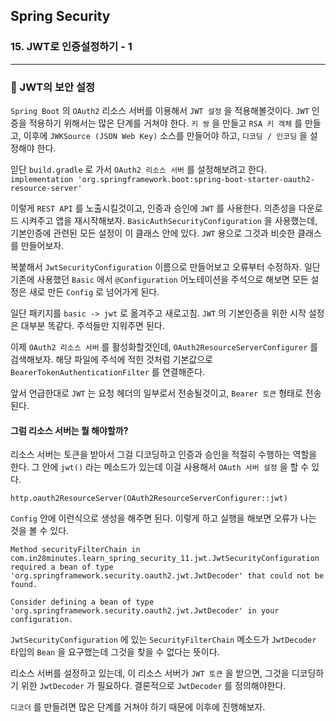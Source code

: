 ## Spring Security

### 15. JWT로 인증설정하기 - 1

---

### 📌 JWT의 보안 설정

`Spring Boot` 의 `OAuth2` 리소스 서버를 이용해서 `JWT 설정` 을 적용해볼것이다.
`JWT` 인증을 적용하기 위해서는 많은 단계를 거쳐야 한다.
`키 쌍` 을 만들고 `RSA 키 객체` 를 만들고, 이후에 `JWKSource (JSON Web Key)` 소스를 만들어야 하고, `디코딩 / 인코딩` 을 설정해야 한다.

읻단 `build.gradle` 로 가서 `OAuth2 리소스 서버` 를 설정해보려고 한다.
`implementation 'org.springframework.boot:spring-boot-starter-oauth2-resource-server'`

이렇게 `REST API` 를 노출시킬것이고, 인증과 승인에 `JWT` 를 사용한다.
의존성을 다운로드 시켜주고 앱을 재시작해보자.
`BasicAuthSecurityConfiguration` 을 사용했는데, 기본인증에 관련된 모든 설정이 이 클래스 안에 있다. `JWT` 용으로 그것과 비슷한 클래스를 만들어보자.

복붙해서 `JwtSecurityConfiguration` 이름으로 만들어보고 오류부터 수정하자.
일단 기존에 사용했던 `Basic` 에서 `@Configuration` 어노테이션을 주석으로 해보면 모든 설정은 새로 만든 `Config` 로 넘어가게 된다.

일단 패키지를 `basic -> jwt` 로 옮겨주고 새로고침.
`JWT` 의 기본인증을 위한 시작 설정은 대부분 똑같다. 주석들만 지워주면 된다.

이제 `OAuth2 리소스 서버` 를 활성화할것인데, `OAuth2ResourceServerConfigurer` 를 검색해보자.
해당 파일에 주석에 적힌 것처럼 기본값으로 `BearerTokenAuthenticationFilter` 를 연결해준다.

앞서 언급한대로 `JWT` 는 요청 헤더의 일부로서 전송될것이고, `Bearer 토큰` 형태로 전송된다.

#### 그럼 리소스 서버는 뭘 해야할까?

리소스 서버는 토큰을 받아서 그걸 디코딩하고 인증과 승인을 적절히 수행하는 역할을 한다.
그 안에 `jwt()` 라는 메소드가 있는데 이걸 사용해서 `OAuth 서버 설정` 을 할 수 있다.

`http.oauth2ResourceServer(OAuth2ResourceServerConfigurer::jwt)`

`Config` 안에 이런식으로 생성을 해주면 된다.
이렇게 하고 실행을 해보면 오류가 나는 것을 볼 수 있다.

```
Method securityFilterChain in com.in28minutes.learn_spring_security_11.jwt.JwtSecurityConfiguration required a bean of type 'org.springframework.security.oauth2.jwt.JwtDecoder' that could not be found.

Consider defining a bean of type 'org.springframework.security.oauth2.jwt.JwtDecoder' in your configuration.
```

`JwtSecurityConfiguration` 에 있는 `SecurityFilterChain` 메소드가 `JwtDecoder` 타입의 `Bean` 을 요구했는데 그것을 찾을 수 없다는 뜻이다.

리소스 서버를 설정하고 있는데, 이 리소스 서버가 `JWT 토큰` 을 받으면, 그것을 디코딩하기 위한 `JwtDecoder` 가 필요하다.
결론적으로 `JwtDecoder` 를 정의해야한다.

`디코더` 를 만들려면 많은 단계를 거쳐야 하기 때문에 이후에 진행해보자.
